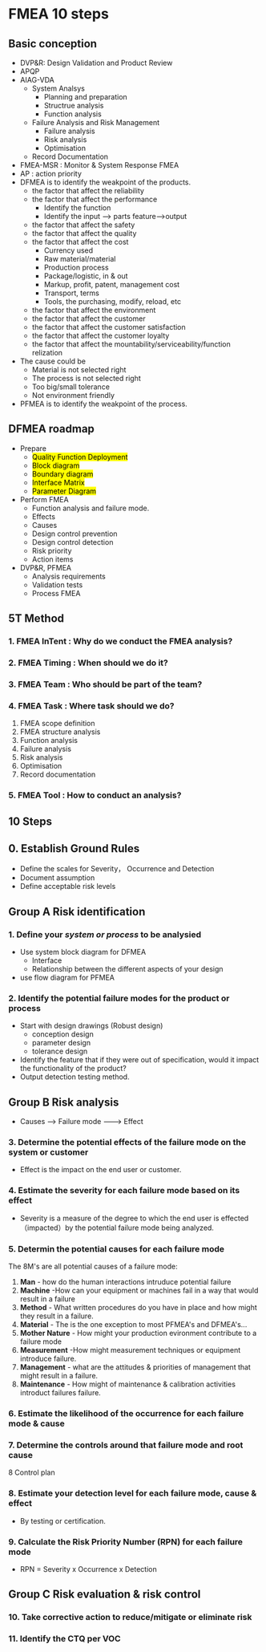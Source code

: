 # FMEA 10 steps

## Basic conception

* DVP&R: Design Validation and Product Review
* APQP
* AIAG-VDA
  * System Analsys
    * Planning and preparation
    * Structrue analysis
    * Function analysis
  * Failure Analysis and Risk Management
    * Failure analysis
    * Risk analysis
    * Optimisation
  * Record Documentation
* FMEA-MSR : Monitor & System Response FMEA
* AP : action priority
* DFMEA is to identify the weakpoint of the products.
  * the factor that affect the reliability
  * the factor that affect the performance
    * Identify the function
    * Identify the input --> parts feature-->output
  * the factor that affect the safety
  * the factor that affect the quality
  * the factor that affect the cost
    * Currency used
    * Raw material/material
    * Production process
    * Package/logistic, in & out
    * Markup, profit, patent, management cost
    * Transport, terms
    * Tools, the purchasing, modify, reload, etc
  * the factor that affect the environment
  * the factor that affect the customer
  * the factor that affect the customer satisfaction
  * the factor that affect the customer loyalty
  * the factor that affect the mountability/serviceability/function relization
* The cause could be
  * Material is not selected right
  * The process is not selected right
  * Too big/small tolerance
  * Not environment friendly
* PFMEA is to identify the weakpoint of the process.

## DFMEA roadmap

* Prepare
  * <Mark>Quality Function Deployment
  * <Mark>Block diagram
  * <Mark>Boundary diagram
  * <Mark>Interface Matrix
  * <Mark>Parameter Diagram
* Perform FMEA
  * Function analysis and failure mode.
  * Effects
  * Causes
  * Design control prevention
  * Design control detection
  * Risk priority
  * Action items
* DVP&R, PFMEA
  * Analysis requirements
  * Validation tests
  * Process FMEA

## 5T Method

### 1. FMEA InTent : Why do we conduct the FMEA analysis?

### 2. FMEA Timing : When should we do it?

### 3. FMEA Team : Who should be part of the team?

### 4. FMEA Task : Where task should we do?

1. FMEA scope definition
2. FMEA structure analysis
3. Function analysis
4. Failure analysis
5. Risk analysis
6. Optimisation
7. Record documentation

### 5. FMEA Tool : How to conduct an analysis?



## 10 Steps

## 0. Establish Ground Rules

* Define the scales for Severity， Occurrence and Detection
* Document assumption
* Define acceptable risk levels

## Group A  Risk identification

### 1. Define your _**system or process**_ to be analysied

* Use system block diagram for DFMEA
  * Interface
  * Relationship between the different aspects of your design
* use flow diagram for PFMEA

### 2. Identify the potential failure modes for the product or process

* Start with design drawings (Robust design)
  * conception design
  * parameter design
  * tolerance design
* Identify the feature that if they were out of specification, would it impact the functionality of the product?
* Output detection testing method.

## Group B Risk analysis

* Causes --> Failure mode ---> Effect

### 3. Determine the potential effects of the failure mode on the system or customer

* Effect is the impact on the end user or customer.

### 4. Estimate the severity for each failure mode based on its effect

* Severity is a measure of the degree to which the end user is effected（impacted）by the potential failure mode being analyzed.

### 5. Determin the potential causes for each failure mode

The 8M's are all potential causes of a failure mode:

1. **Man** - how do the human interactions intruduce potential failure
2. **Machine** -How can your equipment or machines fail in a way that would result in a failure
3. **Method** - What written procedures do you have in place and how might they result in a failure.
4. **Material** - The is the one exception to most PFMEA's and DFMEA's...
5. **Mother Nature** - How might your production evironment contribute to a failure mode
6. **Measurement** -How might measurement techniques or equipment introduce failure.
7. **Management** - what are the attitudes & priorities of management that might result in a failure.
8. **Maintenance** - How might of maintenance & calibration activities introduct failures failure.

### 6. Estimate the likelihood of the occurrence for each failure mode & cause



### 7. Determine the controls around that failure mode and root cause

8 Control plan

### 8. Estimate your detection level for each failure mode, cause & effect

* By testing or certification.

### 9. Calculate the Risk Priority Number (RPN) for each failure mode

* RPN = Severity x Occurrence x Detection

## Group C Risk evaluation & risk control

### 10. Take corrective action to reduce/mitigate or eliminate risk

### 11. Identify the CTQ per VOC

